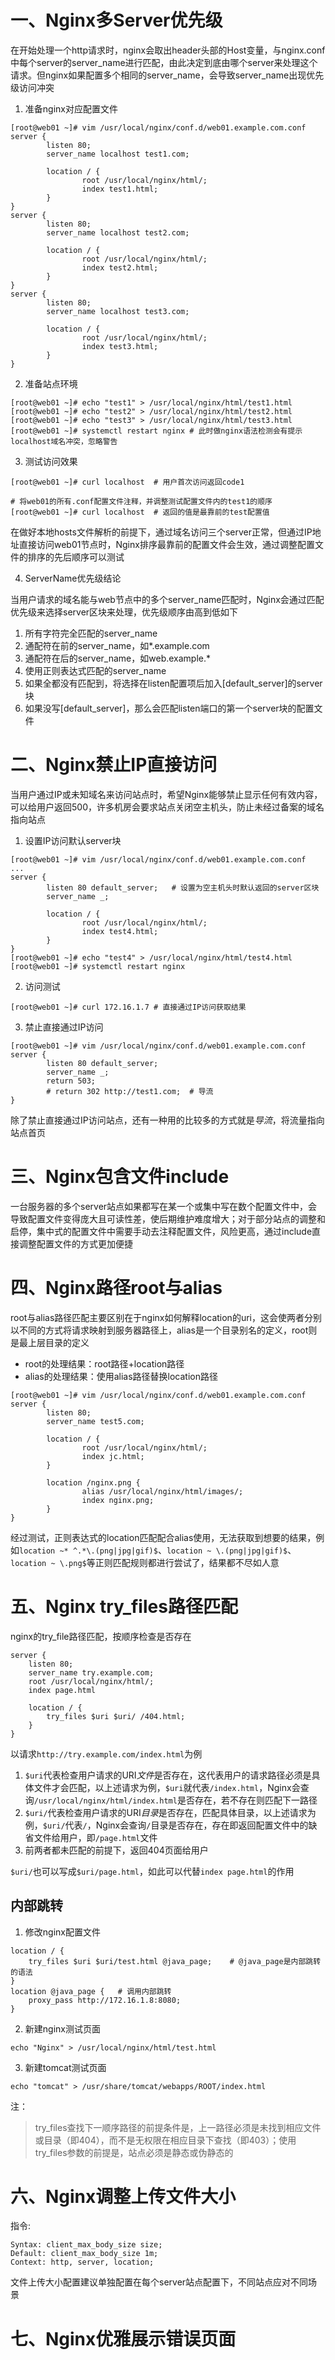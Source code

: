 # 一、Nginx多Server优先级

在开始处理一个http请求时，nginx会取出header头部的Host变量，与nginx.conf中每个server的server_name进行匹配，由此决定到底由哪个server来处理这个请求。但nginx如果配置多个相同的server_name，会导致server_name出现优先级访问冲突

1. 准备nginx对应配置文件

```shell
[root@web01 ~]# vim /usr/local/nginx/conf.d/web01.example.com.conf
server {
        listen 80;
        server_name localhost test1.com;

        location / {
                root /usr/local/nginx/html/;
                index test1.html;
        }
}
server {
        listen 80;
        server_name localhost test2.com;

        location / {
                root /usr/local/nginx/html/;
                index test2.html;
        }
}
server {
        listen 80;
        server_name localhost test3.com;

        location / {
                root /usr/local/nginx/html/;
                index test3.html;
        }
}
```

2. 准备站点环境

```shell
[root@web01 ~]# echo "test1" > /usr/local/nginx/html/test1.html
[root@web01 ~]# echo "test2" > /usr/local/nginx/html/test2.html
[root@web01 ~]# echo "test3" > /usr/local/nginx/html/test3.html
[root@web01 ~]# systemctl restart nginx	# 此时做nginx语法检测会有提示localhost域名冲突，忽略警告
```

3. 测试访问效果

```shell
[root@web01 ~]# curl localhost	# 用户首次访问返回code1

# 将web01的所有.conf配置文件注释，并调整测试配置文件内的test1的顺序
[root@web01 ~]# curl localhost  # 返回的值是最靠前的test配置值
```

在做好本地hosts文件解析的前提下，通过域名访问三个server正常，但通过IP地址直接访问web01节点时，Nginx排序最靠前的配置文件会生效，通过调整配置文件的排序的先后顺序可以测试

4. ServerName优先级结论

当用户请求的域名能与web节点中的多个server_name匹配时，Nginx会通过匹配优先级来选择server区块来处理，优先级顺序由高到低如下

1. 所有字符完全匹配的server_name
2. 通配符在前的server_name，如*.example.com
3. 通配符在后的server_name，如web.example.*
4. 使用正则表达式匹配的server_name
5. 如果全都没有匹配到，将选择在listen配置项后加入[default_server]的server块
6. 如果没写[default_server]，那么会匹配listen端口的第一个server块的配置文件

# 二、Nginx禁止IP直接访问

当用户通过IP或未知域名来访问站点时，希望Nginx能够禁止显示任何有效内容，可以给用户返回500，许多机房会要求站点关闭空主机头，防止未经过备案的域名指向站点

1. 设置IP访问默认server块

```shell
[root@web01 ~]# vim /usr/local/nginx/conf.d/web01.example.com.conf
...
server {
        listen 80 default_server;   # 设置为空主机头时默认返回的server区块
        server_name _;

        location / {
                root /usr/local/nginx/html/;
                index test4.html;
        }
}
[root@web01 ~]# echo "test4" > /usr/local/nginx/html/test4.html
[root@web01 ~]# systemctl restart nginx
```

2. 访问测试

```shell
[root@web01 ~]# curl 172.16.1.7 # 直接通过IP访问获取结果
```

3. 禁止直接通过IP访问

```shell
[root@web01 ~]# vim /usr/local/nginx/conf.d/web01.example.com.conf
server {
        listen 80 default_server;
        server_name _;
        return 503;
        # return 302 http://test1.com;  # 导流
}
```

除了禁止直接通过IP访问站点，还有一种用的比较多的方式就是*导流*，将流量指向站点首页

# 三、Nginx包含文件include

一台服务器的多个server站点如果都写在某一个或集中写在数个配置文件中，会导致配置文件变得庞大且可读性差，使后期维护难度增大；对于部分站点的调整和启停，集中式的配置文件中需要手动去注释配置文件，风险更高，通过include直接调整配置文件的方式更加便捷

# 四、Nginx路径root与alias

root与alias路径匹配主要区别在于nginx如何解释location的uri，这会使两者分别以不同的方式将请求映射到服务器路径上，alias是一个目录别名的定义，root则是最上层目录的定义

- root的处理结果：root路径+location路径
- alias的处理结果：使用alias路径替换location路径

```shell
[root@web01 ~]# vim /usr/local/nginx/conf.d/web01.example.com.conf
server {
        listen 80;
        server_name test5.com;

        location / {
                root /usr/local/nginx/html/;
                index jc.html;
        }

        location /nginx.png {
                alias /usr/local/nginx/html/images/;
                index nginx.png;
        }
}
```

经过测试，正则表达式的location匹配配合alias使用，无法获取到想要的结果，例如`location ~* ^.*\.(png|jpg|gif)$`、`location ~ \.(png|jpg|gif)$`、`location ~ \.png$`等正则匹配规则都进行尝试了，结果都不尽如人意

# 五、Nginx try_files路径匹配

nginx的try_file路径匹配，按顺序检查是否存在

```shell
server {
    listen 80;
    server_name try.example.com;
    root /usr/local/nginx/html/;
    index page.html

    location / {
        try_files $uri $uri/ /404.html;
    }
}
```

以请求`http://try.example.com/index.html`为例

1. `$uri`代表检查用户请求的URI*文件*是否存在，这代表用户的请求路径必须是具体文件才会匹配，以上述请求为例，`$uri`就代表`/index.html`，Nginx会查询`/usr/local/nginx/html/index.html`是否存在，若不存在则匹配下一路径
2. `$uri/`代表检查用户请求的URI*目录*是否存在，匹配具体目录，以上述请求为例，`$uri/`代表`/`，Nginx会查询`/`目录是否存在，存在即返回配置文件中的缺省文件给用户，即`/page.html`文件
3. 前两者都未匹配的前提下，返回404页面给用户

`$uri/`也可以写成`$uri/page.html`，如此可以代替`index page.html`的作用

## 内部跳转

1. 修改nginx配置文件

```shell
location / {
    try_files $uri $uri/test.html @java_page;    # @java_page是内部跳转的语法
}
location @java_page {   # 调用内部跳转
    proxy_pass http://172.16.1.8:8080;
}
```

2. 新建nginx测试页面

```shell
echo "Nginx" > /usr/local/nginx/html/test.html
```

3. 新建tomcat测试页面

```shell
echo "tomcat" > /usr/share/tomcat/webapps/ROOT/index.html
```

注：

> try_files查找下一顺序路径的前提条件是，上一路径必须是未找到相应文件或目录（即404），而不是无权限在相应目录下查找（即403）；使用try_files参数的前提是，站点必须是静态或伪静态的

# 六、Nginx调整上传文件大小

指令:

```shell
Syntax: client_max_body_size size;
Default: client_max_body_size 1m;
Context: http, server, location;
```

文件上传大小配置建议单独配置在每个server站点配置下，不同站点应对不同场景

# 七、Nginx优雅展示错误页面

